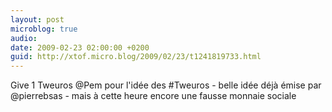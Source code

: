 ```yaml
---
layout: post
microblog: true
audio: 
date: 2009-02-23 02:00:00 +0200
guid: http://xtof.micro.blog/2009/02/23/t1241819733.html
---
```

Give 1 Tweuros @Pem pour l'idée des #Tweuros - belle idée déjà émise par @pierrebsas - mais à cette heure encore une fausse monnaie sociale
